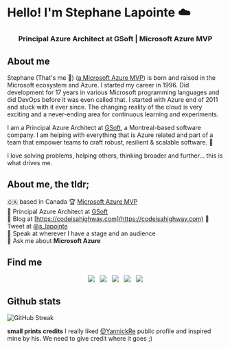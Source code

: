 # Hello! I'm Stephane Lapointe ☁️
<h3 align="center">Principal Azure Architect at GSoft | Microsoft Azure MVP</h3>

## About me
Stephane (That's me 👋) ([a Microsoft Azure MVP](https://mvp.microsoft.com/en-us/PublicProfile/5001613)) is born and raised in the Microsoft ecosystem and Azure. I started my career in 1996. Did development for 17 years in various Microsoft programming languages and did DevOps before it was even called that. I started with Azure end of 2011 and stuck with it ever since. The changing reality of the cloud is very exciting and a never-ending area for continuous learning and experiments. 

I am a Principal Azure Architect at [GSoft](https://www.gsoft.com), a Montreal-based software company. I am helping with everything that is Azure related and part of a team that empower teams to craft robust, resilient & scalable software. 🚀

I love solving problems, helping others, thinking broader and further... this is what drives me. 

## About me, the tldr;  
🇨🇦 based in Canada
🏆 [Microsoft Azure MVP](https://mvp.microsoft.com/en-us/PublicProfile/5001613)  
🔭 Principal Azure Architect at [GSoft](https://www.gsoft.com)  
📝 Blog at [https://codeisahighway.com](https://codeisahighway.com)
🐣 Tweet at [@s_lapointe](https://twitter.com/s_lapointe)  
🎤 Speak at wherever I have a stage and an audience  
💬 Ask me about **Microsoft Azure**

## Find me
<p align='center'>
   <a href="https://codeisahighway.com" title="Website Stephane Lapointe" style="text-decoration: none;"><img src="https://img.shields.io/badge/Blog-%232c3036.svg?&style=for-the-badge&logoColor=white" /></a>&nbsp;&nbsp;
  <a href="https://twitter.com/s_lapointe" style="text-decoration: none;"><img src="https://img.shields.io/badge/twitter-%231DA1F2.svg?&style=for-the-badge&logo=twitter&logoColor=white&countColor=%232ea44f" /></a>&nbsp;&nbsp;
  <a href="https://www.linkedin.com/in/stephanelapointe/" style="text-decoration: none;"><img src="https://img.shields.io/badge/linkedin-%230077B5.svg?&style=for-the-badge&logo=linkedin&logoColor=white" /></a>&nbsp;&nbsp;
   <a href="https://mvp.microsoft.com/en-us/PublicProfile/5001613" title="MVP Profile Stephane Lapointe"><img src="https://img.shields.io/badge/MVP-Azure-%231570a6.svg?&style=for-the-badge&logo=microsoft&logoColor=white" /></a>&nbsp;&nbsp;
  <a href="https://www.gsoft.com" title="GSoft" style="text-decoration: none;"><img src="https://img.shields.io/badge/GSoft-%232c3036.svg?&style=for-the-badge" /></a>
</p>

## Github stats
![GitHub Streak](https://github-readme-streak-stats.herokuapp.com?user=slapointe&count_private=true&theme=neon-dark&hide_border=true)

**small prints credits** I really liked [@YannickRe](https://github.com/YannickRe) public profile and inspired mine by his. We need to give credit where it goes ;)
